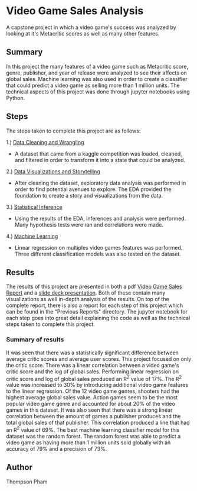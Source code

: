 # Video Game Sales Analysis
A capstone project in which a video game's success was analyzed by looking at it's Metacritic scores as well as many other features.
## Summary
In this project the many features of a video game such as Metacritic score, genre, publisher, and year of release were analyzed
to see their affects on global sales. Machine learning was also used in order to create a classifier that could predict
a video game as selling more than 1 million units. The technical aspects of this project was done through jupyter notebooks using Python.

## Steps 
The steps taken to complete this project are as follows:  

1.) [Data Cleaning and Wrangling](https://github.com/tpham222/VideoGameSalesAnalysis/blob/master/1.%20Data%20Cleaning%20and%20Wrangling/Data%20Cleaning%20and%20Wrangling.ipynb) 
- A dataset that came from a kaggle competition was loaded, cleaned, and filtered in order
    to transform it into a state that could be analyzed.  
    
2.) [Data Visualizations and Storytelling](https://github.com/tpham222/VideoGameSalesAnalysis/blob/master/2.%20Data%20Visualizations%20and%20Storytelling/Data%20Story%20-%20Visualizations%20and%20EDA.ipynb)
- After cleaning the dataset, exploratory data analysis was performed in order to find potential
    avenues to explore. The EDA provided the foundation to create a story and visualizations from the data.  
    
3.) [Statistical Inference](https://github.com/tpham222/VideoGameSalesAnalysis/blob/master/3.%20Statistical%20Inferences/Statistical%20Inference.ipynb) 
- Using the results of the EDA, inferences and analysis were performed. Many hypothesis tests were ran and
    correlations were made.  
    
4.) [Machine Learning](https://github.com/tpham222/VideoGameSalesAnalysis/blob/master/4.%20Machine%20Learning/Machine%20Learning%20-%20In%20Depth%20Predictive%20Analysis.ipynb) 
- Linear regression on multiples video games features was performed. Three different classification models was
    also tested on the dataset.  
## Results
The results of this project are presented in both a pdf [Video Game Sales Report](https://github.com/tpham222/VideoGameSalesAnalysis/blob/master/Video%20Game%20Sales%20Report.pdf) and a [slide deck presentation](https://github.com/tpham222/VideoGameSalesAnalysis/blob/master/Video%20Game%20Sales%20Presentation.pptx). Both of these contain many
visualizations as well in-depth analysis of the results. On top of the complete report, there is also a report for each step of this project
which can be found in the "Previous Reports" directory. The jupyter notebook for each step goes into great detail explaining the code as 
well as the technical steps taken to complete this project.
### Summary of results  
It was seen that there was a statistically significant difference between average critic scores and average user scores.
This project focused on only the critic score. There was a linear correlation between a video game's critic score and the log of global
sales. Performing linear regression on critic score and log of global sales produced an R<sup>2</sup> value of 17%. The R<sup>2</sup> value was increased to 30% by introducing additional video game features to the linear regression. Of the 12 video game genres, shooters had the highest average global sales value. Action games seem to be the most popular video game
genre and accounted for about 20% of the video games in this dataset. It was also seen that there was a strong linear correlation between
the amount of games a publisher produces and the total global sales of that publisher. This correlation produced a line that had an R<sup>2</sup> value of 69%. The best machine learning classifier model
for this dataset was the random forest. The random forest was able to predict a video game as having more than 1 million units sold globally
with an accuracy of 79% and a precision of 73%. 
## Author
Thompson Pham
